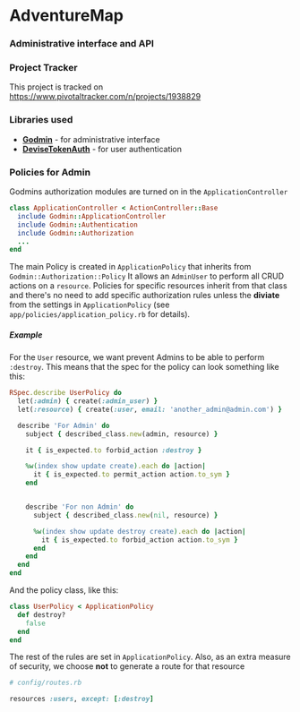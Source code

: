 # AdventureMap
### Administrative interface and API

### Project Tracker
This project is tracked on https://www.pivotaltracker.com/n/projects/1938829

### Libraries used
- [**Godmin**](https://github.com/varvet/godmin) - for administrative interface
- [**DeviseTokenAuth**](https://github.com/lynndylanhurley/devise_token_auth) - for user authentication

### Policies for Admin

Godmins authorization modules are turned on in the `ApplicationController`

```ruby
class ApplicationController < ActionController::Base
  include Godmin::ApplicationController
  include Godmin::Authentication
  include Godmin::Authorization
  ...
end
```

The main Policy is created in `ApplicationPolicy` that inherits from `Godmin::Authorization::Policy`
It allows an `AdminUser` to perform all CRUD actions on a `resource`. Policies for specific resources inherit from that class and there's no
 need to add specific authorization rules unless the **diviate** from the settings in `ApplicationPolicy`
 (see `app/policies/application_policy.rb` for details).

##### Example
For the `User` resource, we want prevent Admins to be able to perform `:destroy`. This means that the spec for the policy can look something like this:


```ruby
RSpec.describe UserPolicy do
  let(:admin) { create(:admin_user) }
  let(:resource) { create(:user, email: 'another_admin@admin.com') }

  describe 'For Admin' do
    subject { described_class.new(admin, resource) }

    it { is_expected.to forbid_action :destroy }

    %w(index show update create).each do |action|
      it { is_expected.to permit_action action.to_sym }
    end


    describe 'For non Admin' do
      subject { described_class.new(nil, resource) }

      %w(index show update destroy create).each do |action|
        it { is_expected.to forbid_action action.to_sym }
      end
    end
  end
end
```

And the policy class, like this:

```ruby
class UserPolicy < ApplicationPolicy
  def destroy?
    false
  end
end
```

The rest of the rules are set in `ApplicationPolicy`. Also, as an extra measure of security, we choose **not** to generate a route for that resource

```ruby
# config/routes.rb

resources :users, except: [:destroy]
```
